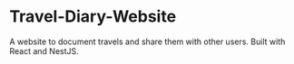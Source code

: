 # Travel-Diary-Website

A website to document travels and share them with other users. Built with React and NestJS.
